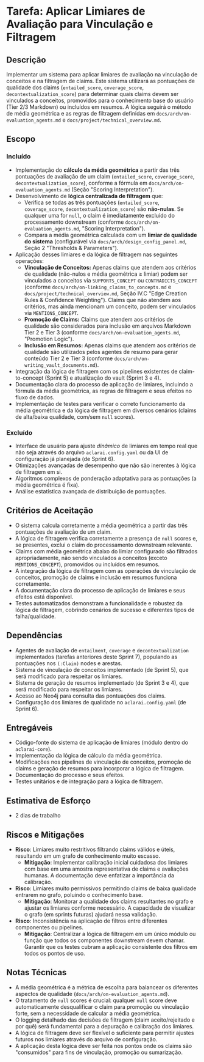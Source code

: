 # Tarefa: Aplicar Limiares de Avaliação para Vinculação e Filtragem

## Descrição
Implementar um sistema para aplicar limiares de avaliação na vinculação de conceitos e na filtragem de claims. Este sistema utilizará as pontuações de qualidade dos claims (`entailed_score`, `coverage_score`, `decontextualization_score`) para determinar quais claims devem ser vinculados a conceitos, promovidos para o conhecimento base do usuário (Tier 2/3 Markdown) ou incluídos em resumos. A lógica seguirá o método de média geométrica e as regras de filtragem definidas em `docs/arch/on-evaluation_agents.md` e `docs/project/technical_overview.md`.

## Escopo

### Incluído
- Implementação do **cálculo da média geométrica** a partir das três pontuações de avaliação de um claim (`entailed_score`, `coverage_score`, `decontextualization_score`), conforme a fórmula em `docs/arch/on-evaluation_agents.md` (Seção "Scoring Interpretation").
- Desenvolvimento de **lógica centralizada de filtragem** que:
    - Verifica se todas as três pontuações (`entailed_score`, `coverage_score`, `decontextualization_score`) são **não-nulas**. Se qualquer uma for `null`, o claim é imediatamente excluído do processamento downstream (conforme `docs/arch/on-evaluation_agents.md`, "Scoring Interpretation").
    - Compara a média geométrica calculada com um **limiar de qualidade do sistema** (configurável via `docs/arch/design_config_panel.md`, Seção 2 "Thresholds & Parameters").
- Aplicação desses limiares e da lógica de filtragem nas seguintes operações:
    - **Vinculação de Conceitos:** Apenas claims que atendem aos critérios de qualidade (não-nulos e média geométrica ≥ limiar) podem ser vinculados a conceitos via `SUPPORTS_CONCEPT` ou `CONTRADICTS_CONCEPT` (conforme `docs/arch/on-linking_claims_to_concepts.md` e `docs/project/technical_overview.md`, Seção IV.C "Edge Creation Rules & Confidence Weighting"). Claims que não atendem aos critérios, mas ainda mencionam um conceito, podem ser vinculados via `MENTIONS_CONCEPT`.
    - **Promoção de Claims:** Claims que atendem aos critérios de qualidade são considerados para inclusão em arquivos Markdown Tier 2 e Tier 3 (conforme `docs/arch/on-evaluation_agents.md`, "Promotion Logic").
    - **Inclusão em Resumos:** Apenas claims que atendem aos critérios de qualidade são utilizados pelos agentes de resumo para gerar conteúdo Tier 2 e Tier 3 (conforme `docs/arch/on-writing_vault_documents.md`).
- Integração da lógica de filtragem com os pipelines existentes de claim-to-concept (Sprint 5) e atualização do vault (Sprint 3 e 4).
- Documentação clara do processo de aplicação de limiares, incluindo a fórmula da média geométrica, as regras de filtragem e seus efeitos no fluxo de dados.
- Implementação de testes para verificar o correto funcionamento da média geométrica e da lógica de filtragem em diversos cenários (claims de alta/baixa qualidade, com/sem `null` scores).

### Excluído
- Interface de usuário para ajuste *dinâmico* de limiares em tempo real que não seja através do arquivo `aclarai.config.yaml` ou da UI de configuração já planejada (de Sprint 6).
- Otimizações avançadas de desempenho que não são inerentes à lógica de filtragem em si.
- Algoritmos complexos de ponderação adaptativa para as pontuações (a média geométrica é fixa).
- Análise estatística avançada de distribuição de pontuações.

## Critérios de Aceitação
- O sistema calcula corretamente a média geométrica a partir das três pontuações de avaliação de um claim.
- A lógica de filtragem verifica corretamente a presença de `null` scores e, se presentes, exclui o claim do processamento downstream relevante.
- Claims com média geométrica abaixo do limiar configurado são filtrados apropriadamente, não sendo vinculados a conceitos (exceto `MENTIONS_CONCEPT`), promovidos ou incluídos em resumos.
- A integração da lógica de filtragem com as operações de vinculação de conceitos, promoção de claims e inclusão em resumos funciona corretamente.
- A documentação clara do processo de aplicação de limiares e seus efeitos está disponível.
- Testes automatizados demonstram a funcionalidade e robustez da lógica de filtragem, cobrindo cenários de sucesso e diferentes tipos de falha/qualidade.

## Dependências
- Agentes de avaliação de `entailment`, `coverage` e `decontextualization` implementados (tarefas anteriores deste Sprint 7), populando as pontuações nos `(:Claim)` nodes e arestas.
- Sistema de vinculação de conceitos implementado (de Sprint 5), que será modificado para respeitar os limiares.
- Sistema de geração de resumos implementado (de Sprint 3 e 4), que será modificado para respeitar os limiares.
- Acesso ao Neo4j para consulta das pontuações dos claims.
- Configuração dos limiares de qualidade no `aclarai.config.yaml` (de Sprint 6).

## Entregáveis
- Código-fonte do sistema de aplicação de limiares (módulo dentro do `aclarai-core`).
- Implementação da lógica de cálculo da média geométrica.
- Modificações nos pipelines de vinculação de conceitos, promoção de claims e geração de resumos para incorporar a lógica de filtragem.
- Documentação do processo e seus efeitos.
- Testes unitários e de integração para a lógica de filtragem.

## Estimativa de Esforço
- 2 dias de trabalho

## Riscos e Mitigações
- **Risco**: Limiares muito restritivos filtrando claims válidos e úteis, resultando em um grafo de conhecimento muito escasso.
  - **Mitigação**: Implementar calibração inicial cuidadosa dos limiares com base em uma amostra representativa de claims e avaliações humanas. A documentação deve enfatizar a importância da calibração.
- **Risco**: Limiares muito permissivos permitindo claims de baixa qualidade entrarem no grafo, poluindo o conhecimento base.
  - **Mitigação**: Monitorar a qualidade dos claims resultantes no grafo e ajustar os limiares conforme necessário. A capacidade de visualizar o grafo (em sprints futuras) ajudará nessa validação.
- **Risco**: Inconsistência na aplicação de filtros entre diferentes componentes ou pipelines.
  - **Mitigação**: Centralizar a lógica de filtragem em um único módulo ou função que todos os componentes downstream devem chamar. Garantir que os testes cubram a aplicação consistente dos filtros em todos os pontos de uso.

## Notas Técnicas
- A média geométrica é a métrica de escolha para balancear os diferentes aspectos de qualidade (`docs/arch/on-evaluation_agents.md`).
- O tratamento de `null` scores é crucial: qualquer `null` score deve automaticamente desqualificar o claim para promoção ou vinculação forte, sem a necessidade de calcular a média geométrica.
- O logging detalhado das decisões de filtragem (claim aceito/rejeitado e por quê) será fundamental para a depuração e calibração dos limiares.
- A lógica de filtragem deve ser flexível o suficiente para permitir ajustes futuros nos limiares através do arquivo de configuração.
- A aplicação desta lógica deve ser feita nos pontos onde os claims são "consumidos" para fins de vinculação, promoção ou sumarização.
